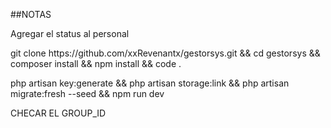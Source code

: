 ##NOTAS

<p>Agregar el status al personal</p>



<p>git clone https://github.com/xxRevenantx/gestorsys.git && cd gestorsys && composer install && npm install && code .<p>
<p>php artisan key:generate && php artisan storage:link && php artisan migrate:fresh --seed && npm run dev</p>



<p>CHECAR EL GROUP_ID</p>